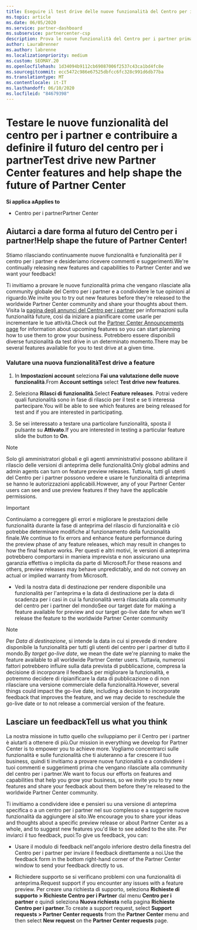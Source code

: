 ```yaml
---
title: Eseguire il test drive delle nuove funzionalità del Centro per i partner
ms.topic: article
ms.date: 06/05/2020
ms.service: partner-dashboard
ms.subservice: partnercenter-csp
description: Prova le nuove funzionalità del Centro per i partner prima che vengano rilasciate e facci sapere cosa ne pensi. Aiutarci a dare forma al futuro del Centro per i partner!
author: LauraBrenner
ms.author: labrenne
ms.localizationpriority: medium
ms.custom: SEOMAY.20
ms.openlocfilehash: 1d34094b9112cb69087006f2537c43ca1bd4fc8e
ms.sourcegitcommit: ecc5472c986e67525dbfcc6fc328c991d6db77ba
ms.translationtype: MT
ms.contentlocale: it-IT
ms.lasthandoff: 06/10/2020
ms.locfileid: "84679398"
---
```

# <a name="test-drive-new-partner-center-features-and-help-shape-the-future-of-partner-center"></a><span data-ttu-id="708d7-104">Testare le nuove funzionalità del centro per i partner e contribuire a definire il futuro del centro per i partner</span><span class="sxs-lookup"><span data-stu-id="708d7-104">Test drive new Partner Center features and help shape the future of Partner Center</span></span>

<span data-ttu-id="708d7-105">**Si applica a**</span><span class="sxs-lookup"><span data-stu-id="708d7-105">**Applies to**</span></span>

- <span data-ttu-id="708d7-106">Centro per i partner</span><span class="sxs-lookup"><span data-stu-id="708d7-106">Partner Center</span></span>

## <a name="help-shape-the-future-of-partner-center"></a><span data-ttu-id="708d7-107">Aiutarci a dare forma al futuro del Centro per i partner!</span><span class="sxs-lookup"><span data-stu-id="708d7-107">Help shape the future of Partner Center!</span></span>

<span data-ttu-id="708d7-108">Stiamo rilasciando continuamente nuove funzionalità e funzionalità per il centro per i partner e desideriamo ricevere commenti e suggerimenti.</span><span class="sxs-lookup"><span data-stu-id="708d7-108">We're continually releasing new features and capabilities to Partner Center and we want your feedback!</span></span> 

<span data-ttu-id="708d7-109">Ti invitiamo a provare le nuove funzionalità prima che vengano rilasciate alla community globale del Centro per i partner e a condividere le tue opinioni al riguardo.</span><span class="sxs-lookup"><span data-stu-id="708d7-109">We invite you to try out new features before they're released to the worldwide Partner Center community and share your thoughts about them.</span></span> <span data-ttu-id="708d7-110">Visita la [pagina degli annunci del Centro per i partner](announcements/index.md) per informazioni sulla funzionalità future, così da iniziare a pianificare come usarle per incrementare le tue attività.</span><span class="sxs-lookup"><span data-stu-id="708d7-110">Check out the [Partner Center Announcements page](announcements/index.md) for information about upcoming features so you can start planning how to use them to grow your business.</span></span> <span data-ttu-id="708d7-111">Potrebbero essere disponibili diverse funzionalità da test drive in un determinato momento.</span><span class="sxs-lookup"><span data-stu-id="708d7-111">There may be several features available for you to test drive at a given time.</span></span>

### <a name="test-drive-a-feature"></a><span data-ttu-id="708d7-112">Valutare una nuova funzionalità</span><span class="sxs-lookup"><span data-stu-id="708d7-112">Test drive a feature</span></span>

1. <span data-ttu-id="708d7-113">In **Impostazioni account** seleziona **Fai una valutazione delle nuove funzionalità**.</span><span class="sxs-lookup"><span data-stu-id="708d7-113">From **Account settings** select **Test drive new features**.</span></span>

2. <span data-ttu-id="708d7-114">Seleziona **Rilasci di funzionalità**.</span><span class="sxs-lookup"><span data-stu-id="708d7-114">Select **Feature releases**.</span></span> <span data-ttu-id="708d7-115">Potrai vedere quali funzionalità sono in fase di rilascio per il test e se ti interessa partecipare.</span><span class="sxs-lookup"><span data-stu-id="708d7-115">You will be able to see which features are being released for test and if you are interested in participating.</span></span>

3. <span data-ttu-id="708d7-116">Se sei interessato a testare una particolare funzionalità, sposta il pulsante su **Attivato**.</span><span class="sxs-lookup"><span data-stu-id="708d7-116">If you are interested in testing a particular feature slide the button to **On**.</span></span>

> [!NOTE]  
> <span data-ttu-id="708d7-117">Solo gli amministratori globali e gli agenti amministrativi possono abilitare il rilascio delle versioni di anteprima delle funzionalità.</span><span class="sxs-lookup"><span data-stu-id="708d7-117">Only global admins and admin agents can turn on feature preview releases.</span></span> <span data-ttu-id="708d7-118">Tuttavia, tutti gli utenti del Centro per i partner possono vedere e usare le funzionalità di anteprima se hanno le autorizzazioni applicabili.</span><span class="sxs-lookup"><span data-stu-id="708d7-118">However, any of your Partner Center users can see and use preview features if they have the applicable permissions.</span></span>

> [!IMPORTANT]  
> <span data-ttu-id="708d7-119">Continuiamo a correggere gli errori e migliorare le prestazioni delle funzionalità durante la fase di anteprima del rilascio di funzionalità e ciò potrebbe determinare modifiche al funzionamento della funzionalità finale.</span><span class="sxs-lookup"><span data-stu-id="708d7-119">We continue to fix errors and enhance feature performance during the preview phase of any feature releases, which may result in changes to how the final feature works.</span></span> <span data-ttu-id="708d7-120">Per questi e altri motivi, le versioni di anteprima potrebbero comportarsi in maniera imprevista e non assicurano una garanzia effettiva o implicita da parte di Microsoft.</span><span class="sxs-lookup"><span data-stu-id="708d7-120">For these reasons and others, preview releases may behave unpredictably, and do not convey an actual or implied warranty from Microsoft.</span></span>

- <span data-ttu-id="708d7-121">Vedi la nostra data di destinazione per rendere disponibile una funzionalità per l'anteprima e la data di destinazione per la data di scadenza per i casi in cui la funzionalità verrà rilasciata alla community del centro per i partner del mondo</span><span class="sxs-lookup"><span data-stu-id="708d7-121">See our target date for making a feature available for preview and our target go-live date for when we'll release the feature to the worldwide Partner Center community</span></span>

> [!NOTE]  
> <span data-ttu-id="708d7-122">Per *Data di destinazione*, si intende la data in cui si prevede di rendere disponibile la funzionalità per tutti gli utenti del centro per i partner di tutto il mondo.</span><span class="sxs-lookup"><span data-stu-id="708d7-122">By *target go-live date*, we mean the date we're planning to make the feature available to all worldwide Partner Center users.</span></span> <span data-ttu-id="708d7-123">Tuttavia, numerosi fattori potrebbero influire sulla data prevista di pubblicazione, compresa la decisione di incorporare il feedback per migliorare la funzionalità, e potremmo decidere di ripianificare la data di pubblicazione o di non rilasciare una versione commerciale della funzionalità.</span><span class="sxs-lookup"><span data-stu-id="708d7-123">However, several things could impact the go-live date, including a decision to incorporate feedback that improves the feature, and we may decide to reschedule the go-live date or to not release a commercial version of the feature.</span></span>  
 
## <a name="tell-us-what-you-think"></a><span data-ttu-id="708d7-124">Lasciare un feedback</span><span class="sxs-lookup"><span data-stu-id="708d7-124">Tell us what you think</span></span>

<span data-ttu-id="708d7-125">La nostra missione in tutto quello che sviluppiamo per il Centro per i partner è aiutarti a ottenere di più.</span><span class="sxs-lookup"><span data-stu-id="708d7-125">Our mission in everything we develop for Partner Center is to empower you to achieve more.</span></span> <span data-ttu-id="708d7-126">Vogliamo concentrarci sulle funzionalità e sulle funzionalità che ti aiuteranno a far crescere il tuo business, quindi ti invitiamo a provare nuove funzionalità e a condividere i tuoi commenti e suggerimenti prima che vengano rilasciate alla community del centro per i partner.</span><span class="sxs-lookup"><span data-stu-id="708d7-126">We want to focus our efforts on features and capabilities that help you grow your business, so we invite you to try new features and share your feedback about them before they're released to the worldwide Partner Center community.</span></span> 

<span data-ttu-id="708d7-127">Ti invitiamo a condividere idee e pensieri su una versione di anteprima specifica o a un centro per i partner nel suo complesso e a suggerire nuove funzionalità da aggiungere al sito.</span><span class="sxs-lookup"><span data-stu-id="708d7-127">We encourage you to share your ideas and thoughts about a specific preview release or about Partner Center as a whole, and to suggest new features you'd like to see added to the site.</span></span> <span data-ttu-id="708d7-128">Per inviarci il tuo feedback, puoi:</span><span class="sxs-lookup"><span data-stu-id="708d7-128">To give us feedback, you can:</span></span>  

- <span data-ttu-id="708d7-129">Usare il modulo di feedback nell'angolo inferiore destro della finestra del Centro per i partner per inviare il feedback direttamente a noi.</span><span class="sxs-lookup"><span data-stu-id="708d7-129">Use the feedback form in the bottom right-hand corner of the Partner Center window to send your feedback directly to us.</span></span> 

- <span data-ttu-id="708d7-130">Richiedere supporto se si verificano problemi con una funzionalità di anteprima.</span><span class="sxs-lookup"><span data-stu-id="708d7-130">Request support if you encounter any issues with a feature preview.</span></span> <span data-ttu-id="708d7-131">Per creare una richiesta di supporto, seleziona **Richieste di supporto > Richieste Centro per i Partner** dal menu **Centro per i partner** e quindi seleziona **Nuova richiesta** nella pagina **Richieste Centro per i partner**.</span><span class="sxs-lookup"><span data-stu-id="708d7-131">To create a support request, select **Support requests > Partner Center requests** from the **Partner Center** menu and then select **New request** on the **Partner Center requests** page.</span></span>



